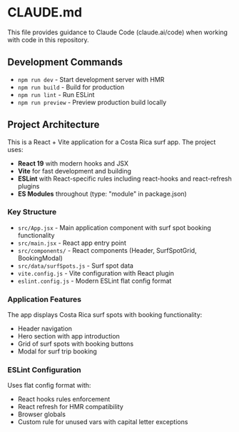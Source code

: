 # CLAUDE.md

This file provides guidance to Claude Code (claude.ai/code) when working with code in this repository.

## Development Commands

- `npm run dev` - Start development server with HMR
- `npm run build` - Build for production 
- `npm run lint` - Run ESLint
- `npm run preview` - Preview production build locally

## Project Architecture

This is a React + Vite application for a Costa Rica surf app. The project uses:

- **React 19** with modern hooks and JSX
- **Vite** for fast development and building
- **ESLint** with React-specific rules including react-hooks and react-refresh plugins
- **ES Modules** throughout (type: "module" in package.json)

### Key Structure
- `src/App.jsx` - Main application component with surf spot booking functionality
- `src/main.jsx` - React app entry point
- `src/components/` - React components (Header, SurfSpotGrid, BookingModal)
- `src/data/surfSpots.js` - Surf spot data
- `vite.config.js` - Vite configuration with React plugin
- `eslint.config.js` - Modern ESLint flat config format

### Application Features
The app displays Costa Rica surf spots with booking functionality:
- Header navigation
- Hero section with app introduction
- Grid of surf spots with booking buttons
- Modal for surf trip booking

### ESLint Configuration
Uses flat config format with:
- React hooks rules enforcement
- React refresh for HMR compatibility
- Browser globals
- Custom rule for unused vars with capital letter exceptions